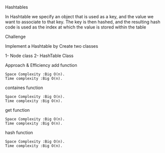 Hashtables

In Hashtable we specify an object that is used as a key, and the value we want to associate to that key. The key is then hashed, and the resulting hash code is used as the index at which the value is stored within the table


Challenge

Implement a Hashtable by Create two classes

1- Node class
2- HashTable Class

Approach & Efficiency
add function

    Space Complexity :Big O(n).
    Time complexity :Big O(n).

containes function

    Space Complexity :Big O(n).
    Time complexity :Big O(n).

get function

    Space Complexity :Big O(n).
    Time complexity :Big O(n).

hash function

    Space Complexity :Big O(n).
    Time complexity :Big O(n).

